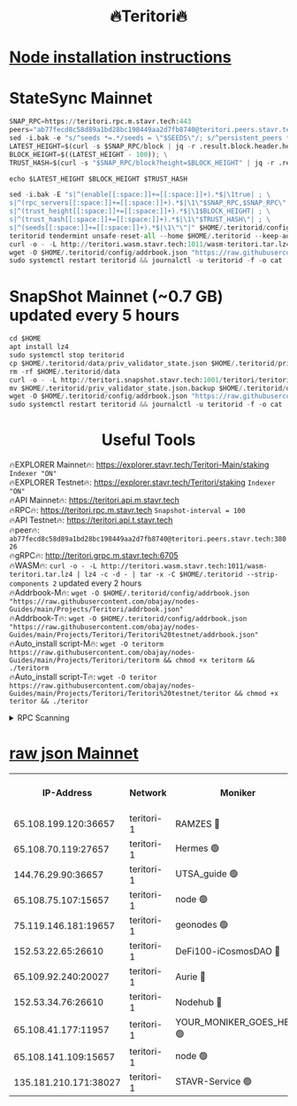 <h1 align="center"> 🔥Teritori🔥</h1>


[Node installation instructions](https://github.com/obajay/nodes-Guides/tree/main/Projects/Teritori)
=

# StateSync Mainnet
```python
SNAP_RPC=https://teritori.rpc.m.stavr.tech:443
peers="ab77fecd8c58d89a1bd28bc198449aa2d7fb8740@teritori.peers.stavr.tech:38026"
sed -i.bak -e "s/^seeds *=.*/seeds = \"$SEEDS\"/; s/^persistent_peers *=.*/persistent_peers = \"$PEERS\"/" $HOME/.teritorid/config/config.toml
LATEST_HEIGHT=$(curl -s $SNAP_RPC/block | jq -r .result.block.header.height); \
BLOCK_HEIGHT=$((LATEST_HEIGHT - 100)); \
TRUST_HASH=$(curl -s "$SNAP_RPC/block?height=$BLOCK_HEIGHT" | jq -r .result.block_id.hash)

echo $LATEST_HEIGHT $BLOCK_HEIGHT $TRUST_HASH

sed -i.bak -E "s|^(enable[[:space:]]+=[[:space:]]+).*$|\1true| ; \
s|^(rpc_servers[[:space:]]+=[[:space:]]+).*$|\1\"$SNAP_RPC,$SNAP_RPC\"| ; \
s|^(trust_height[[:space:]]+=[[:space:]]+).*$|\1$BLOCK_HEIGHT| ; \
s|^(trust_hash[[:space:]]+=[[:space:]]+).*$|\1\"$TRUST_HASH\"| ; \
s|^(seeds[[:space:]]+=[[:space:]]+).*$|\1\"\"|" $HOME/.teritorid/config/config.toml
teritorid tendermint unsafe-reset-all --home $HOME/.teritorid --keep-addr-book
curl -o - -L http://teritori.wasm.stavr.tech:1011/wasm-teritori.tar.lz4 | lz4 -c -d - | tar -x -C $HOME/.teritorid --strip-components 2
wget -O $HOME/.teritorid/config/addrbook.json "https://raw.githubusercontent.com/obajay/nodes-Guides/main/Projects/Teritori/addrbook.json"
sudo systemctl restart teritorid && journalctl -u teritorid -f -o cat
```

# SnapShot Mainnet (~0.7 GB) updated every 5 hours
```python
cd $HOME
apt install lz4
sudo systemctl stop teritorid
cp $HOME/.teritorid/data/priv_validator_state.json $HOME/.teritorid/priv_validator_state.json.backup
rm -rf $HOME/.teritorid/data
curl -o - -L http://teritori.snapshot.stavr.tech:1001/teritori/teritori-snap.tar.lz4 | lz4 -c -d - | tar -x -C $HOME/.teritorid --strip-components 2
mv $HOME/.teritorid/priv_validator_state.json.backup $HOME/.teritorid/data/priv_validator_state.json
wget -O $HOME/.teritorid/config/addrbook.json "https://raw.githubusercontent.com/obajay/nodes-Guides/main/Projects/Teritori/addrbook.json"
sudo systemctl restart teritorid && journalctl -u teritorid -f -o cat
```
 <h1 align="center"> Useful Tools</h1>

🔥EXPLORER Mainnet🔥:      https://explorer.stavr.tech/Teritori-Main/staking      `Indexer "ON"` \
🔥EXPLORER Testnet🔥:        https://explorer.stavr.tech/Teritori/staking            `Indexer "ON"` \
🔥API Mainnet🔥:                   https://teritori.api.m.stavr.tech \
🔥RPC🔥:                                   https://teritori.rpc.m.stavr.tech                         `Snapshot-interval = 100` \
🔥API Testnet🔥:                     https://teritori.api.t.stavr.tech \
🔥peer🔥:                     `ab77fecd8c58d89a1bd28bc198449aa2d7fb8740@teritori.peers.stavr.tech:38026` \
🔥gRPC🔥:                                http://teritori.grpc.m.stavr.tech:6705 \
🔥WASM🔥: ```curl -o - -L http://teritori.wasm.stavr.tech:1011/wasm-teritori.tar.lz4 | lz4 -c -d - | tar -x -C $HOME/.teritorid --strip-components 2``` updated every 2 hours \
🔥Addrbook-M🔥:    ```wget -O $HOME/.teritorid/config/addrbook.json "https://raw.githubusercontent.com/obajay/nodes-Guides/main/Projects/Teritori/addrbook.json"``` \
🔥Addrbook-T🔥:    ```wget -O $HOME/.teritorid/config/addrbook.json "https://raw.githubusercontent.com/obajay/nodes-Guides/main/Projects/Teritori/Teritori%20testnet/addrbook.json"``` \
🔥Auto_install script-M🔥: ```wget -O teritorm https://raw.githubusercontent.com/obajay/nodes-Guides/main/Projects/Teritori/teritorm && chmod +x teritorm && ./teritorm``` \
🔥Auto_install script-T🔥: ```wget -O teritor https://raw.githubusercontent.com/obajay/nodes-Guides/main/Projects/Teritori/Teritori%20testnet/teritor && chmod +x teritor && ./teritor```

<details>
<summary>RPC Scanning</summary>

<h2 align="center"> We scan nodes in real time every 4 hours. And we provide the final result of RPC endpoints.
We cannot influence the operation of these nodes in any way. </h2>


```python
If Voting Power is higher than 0 --> then the Node is a validator of the network and may be subject to attack and be a potential threat to the chain.
```
```python
We marked such validators with a red symbol
```

</details>

[raw json Mainnet](https://rpc-check.teritorim.stavr.tech/teritorim/rpc-teritorim-result.json)
=



<table><tr><th>IP-Address</th><th>Network</th><th>Moniker</th><th>Latest Block Height</th><th>Earliest Block Height</th><th>Catching Up</th><th>Tx Index</th><th>Voting Power</th><th>Scan Time</th></tr><tr><td>65.108.199.120:36657</td><td>teritori-1</td><td>RAMZES 🔴</td><td>7737180</td><td>5996001</td><td>False</td><td>on</td><td>786741</td><td>2024-03-06T02:36:07.719901330UTC</td></tr><tr><td>65.108.70.119:27657</td><td>teritori-1</td><td>Hermes 🟢</td><td>7737188</td><td>7203180</td><td>False</td><td>on</td><td>0</td><td>2024-03-06T02:36:52.199040751UTC</td></tr><tr><td>144.76.29.90:36657</td><td>teritori-1</td><td>UTSA_guide 🟢</td><td>7737186</td><td>7208001</td><td>False</td><td>on</td><td>0</td><td>2024-03-06T02:36:43.009655167UTC</td></tr><tr><td>65.108.75.107:15657</td><td>teritori-1</td><td>node 🟢</td><td>7737191</td><td>7358868</td><td>False</td><td>on</td><td>0</td><td>2024-03-06T02:37:07.137548489UTC</td></tr><tr><td>75.119.146.181:19657</td><td>teritori-1</td><td>geonodes 🟢</td><td>7728790</td><td>7477201</td><td>False</td><td>on</td><td>0</td><td>2024-03-06T02:36:49.546193546UTC</td></tr><tr><td>152.53.22.65:26610</td><td>teritori-1</td><td>DeFi100-iCosmosDAO 🔴</td><td>7737191</td><td>7536429</td><td>False</td><td>on</td><td>1476551</td><td>2024-03-06T02:37:11.423984062UTC</td></tr><tr><td>65.109.92.240:20027</td><td>teritori-1</td><td>Aurie 🔴</td><td>7737189</td><td>7568001</td><td>False</td><td>on</td><td>119310</td><td>2024-03-06T02:36:58.658608802UTC</td></tr><tr><td>152.53.34.76:26610</td><td>teritori-1</td><td>Nodehub 🔴</td><td>7737191</td><td>7580883</td><td>False</td><td>on</td><td>65383</td><td>2024-03-06T02:37:11.654367787UTC</td></tr><tr><td>65.108.41.177:11957</td><td>teritori-1</td><td>YOUR_MONIKER_GOES_HERE 🟢</td><td>7737181</td><td>7665829</td><td>False</td><td>on</td><td>0</td><td>2024-03-06T02:36:10.098979245UTC</td></tr><tr><td>65.108.141.109:15657</td><td>teritori-1</td><td>node 🟢</td><td>7737188</td><td>7714496</td><td>False</td><td>on</td><td>0</td><td>2024-03-06T02:36:51.896555826UTC</td></tr><tr><td>135.181.210.171:38027</td><td>teritori-1</td><td>STAVR-Service 🟢</td><td>7737178</td><td>7735001</td><td>False</td><td>on</td><td>0</td><td>2024-03-06T02:35:54.937311498UTC</td></tr></table>
